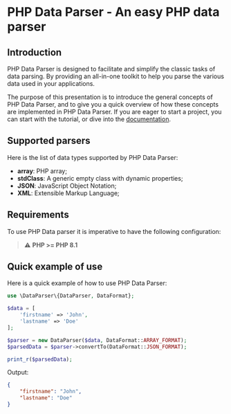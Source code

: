 # PHP Data Parser - An easy PHP data parser

## Introduction
PHP Data Parser is designed to facilitate and simplify the classic tasks of data parsing. By providing an all-in-one toolkit to help you parse the various data used in your applications.

The purpose of this presentation is to introduce the general concepts of PHP Data Parser, and to give you a quick overview of how these concepts are implemented in PHP Data Parser. If you are eager to start a project, you can start with the tutorial, or dive into the [documentation](https://mmkante.github.io/PHPDataParser/).

## Supported parsers
Here is the list of data types supported by PHP Data Parser:

- **array**: PHP array;
- **stdClass**: A generic empty class with dynamic properties;
- **JSON**: JavaScript Object Notation;
- **XML**: Extensible Markup Language;

## Requirements

To use PHP Data parser it is imperative to have the following configuration:

> :warning: **PHP >= PHP 8.1**

## Quick example of use

Here is a quick example of how to use PHP Data Parser:

```php
use \DataParser\{DataParser, DataFormat};

$data = [
	'firstname' => 'John',
	'lastname' => 'Doe'
];

$parser = new DataParser($data, DataFormat::ARRAY_FORMAT);
$parsedData = $parser->convertTo(DataFormat::JSON_FORMAT);

print_r($parsedData);

```

Output:
```json
{
	"firstname": "John",
	"lastname": "Doe"
}
```